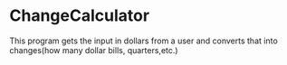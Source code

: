 # ChangeCalculator
This program gets the input in dollars from a user and converts that into changes(how many dollar bills, quarters,etc.)
